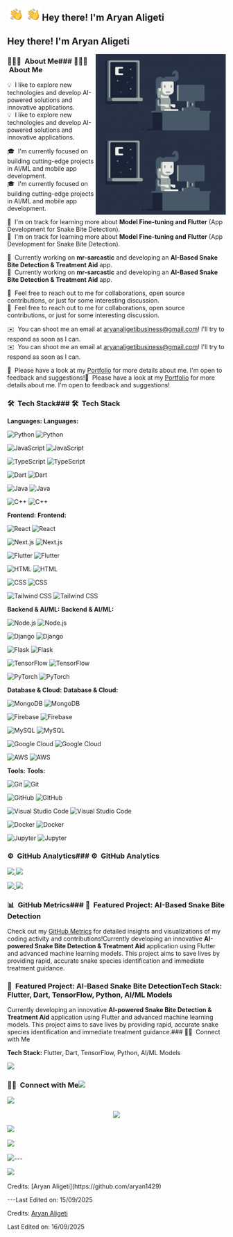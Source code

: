 <p><img alt="Night Coding" src="https://raw.githubusercontent.com/AVS1508/AVS1508/master/assets/Hand%20Wave.gif" width="40" align="left"></p><p><img alt="Night Coding" src="https://raw.githubusercontent.com/AVS1508/AVS1508/master/assets/Hand%20Wave.gif" width="40" align="left"></p>

<h2>Hey there! I'm Aryan Aligeti</h2><h2>Hey there! I'm Aryan Aligeti</h2>



<img alt="Night Coding" src="https://raw.githubusercontent.com/AVS1508/AVS1508/master/assets/Night-Coding.gif" align="right"/><img alt="Night Coding" src="https://raw.githubusercontent.com/AVS1508/AVS1508/master/assets/Night-Coding.gif" align="right"/>



### 👨🏻‍💻 &nbsp;About Me### 👨🏻‍💻 &nbsp;About Me



💡 &nbsp;I like to explore new technologies and develop AI-powered solutions and innovative applications.<br>💡 &nbsp;I like to explore new technologies and develop AI-powered solutions and innovative applications.<br>

🎓 &nbsp;I'm currently focused on building cutting-edge projects in AI/ML and mobile app development.<br>🎓 &nbsp;I'm currently focused on building cutting-edge projects in AI/ML and mobile app development.<br>

🌱 &nbsp;I'm on track for learning more about **Model Fine-tuning and Flutter** (App Development for Snake Bite Detection).<br>🌱 &nbsp;I'm on track for learning more about **Model Fine-tuning and Flutter** (App Development for Snake Bite Detection).<br>

🚀 &nbsp;Currently working on **mr-sarcastic** and developing an **AI-Based Snake Bite Detection & Treatment Aid** app.<br>🚀 &nbsp;Currently working on **mr-sarcastic** and developing an **AI-Based Snake Bite Detection & Treatment Aid** app.<br>

💬 &nbsp;Feel free to reach out to me for collaborations, open source contributions, or just for some interesting discussion.<br>💬 &nbsp;Feel free to reach out to me for collaborations, open source contributions, or just for some interesting discussion.<br>

✉️ &nbsp;You can shoot me an email at [aryanaligetibusiness@gmail.com](mailto:aryanaligetibusiness@gmail.com)! I'll try to respond as soon as I can.<br>✉️ &nbsp;You can shoot me an email at [aryanaligetibusiness@gmail.com](mailto:aryanaligetibusiness@gmail.com)! I'll try to respond as soon as I can.<br>

📄 &nbsp;Please have a look at my [Portfolio](https://aryanaligeti.dev/) for more details about me. I'm open to feedback and suggestions!📄 &nbsp;Please have a look at my [Portfolio](https://aryanaligeti.dev/) for more details about me. I'm open to feedback and suggestions!



### 🛠 &nbsp;Tech Stack### 🛠 &nbsp;Tech Stack



**Languages:**  **Languages:**  

![Python](https://img.shields.io/badge/-Python-05122A?style=flat&logo=python)&nbsp;![Python](https://img.shields.io/badge/-Python-05122A?style=flat&logo=python)&nbsp;

![JavaScript](https://img.shields.io/badge/-JavaScript-05122A?style=flat&logo=javascript)&nbsp;![JavaScript](https://img.shields.io/badge/-JavaScript-05122A?style=flat&logo=javascript)&nbsp;

![TypeScript](https://img.shields.io/badge/-TypeScript-05122A?style=flat&logo=typescript)&nbsp;![TypeScript](https://img.shields.io/badge/-TypeScript-05122A?style=flat&logo=typescript)&nbsp;

![Dart](https://img.shields.io/badge/-Dart-05122A?style=flat&logo=dart&logoColor=0175C2)&nbsp;![Dart](https://img.shields.io/badge/-Dart-05122A?style=flat&logo=dart&logoColor=0175C2)&nbsp;

![Java](https://img.shields.io/badge/-Java-05122A?style=flat&logo=Java&logoColor=FFA518)&nbsp;![Java](https://img.shields.io/badge/-Java-05122A?style=flat&logo=Java&logoColor=FFA518)&nbsp;

![C++](https://img.shields.io/badge/-C++-05122A?style=flat&logo=C%2B%2B&logoColor=00599C)&nbsp;![C++](https://img.shields.io/badge/-C++-05122A?style=flat&logo=C%2B%2B&logoColor=00599C)&nbsp;



**Frontend:**  **Frontend:**  

![React](https://img.shields.io/badge/-React-05122A?style=flat&logo=react)&nbsp;![React](https://img.shields.io/badge/-React-05122A?style=flat&logo=react)&nbsp;

![Next.js](https://img.shields.io/badge/-Next.js-05122A?style=flat&logo=next.js)&nbsp;![Next.js](https://img.shields.io/badge/-Next.js-05122A?style=flat&logo=next.js)&nbsp;

![Flutter](https://img.shields.io/badge/-Flutter-05122A?style=flat&logo=flutter&logoColor=02569B)&nbsp;![Flutter](https://img.shields.io/badge/-Flutter-05122A?style=flat&logo=flutter&logoColor=02569B)&nbsp;

![HTML](https://img.shields.io/badge/-HTML-05122A?style=flat&logo=HTML5)&nbsp;![HTML](https://img.shields.io/badge/-HTML-05122A?style=flat&logo=HTML5)&nbsp;

![CSS](https://img.shields.io/badge/-CSS-05122A?style=flat&logo=CSS3&logoColor=1572B6)&nbsp;![CSS](https://img.shields.io/badge/-CSS-05122A?style=flat&logo=CSS3&logoColor=1572B6)&nbsp;

![Tailwind CSS](https://img.shields.io/badge/-Tailwind%20CSS-05122A?style=flat&logo=tailwind-css)&nbsp;![Tailwind CSS](https://img.shields.io/badge/-Tailwind%20CSS-05122A?style=flat&logo=tailwind-css)&nbsp;



**Backend & AI/ML:**  **Backend & AI/ML:**  

![Node.js](https://img.shields.io/badge/-Node.js-05122A?style=flat&logo=node.js)&nbsp;![Node.js](https://img.shields.io/badge/-Node.js-05122A?style=flat&logo=node.js)&nbsp;

![Django](https://img.shields.io/badge/-Django-05122A?style=flat&logo=django&logoColor=092E20)&nbsp;![Django](https://img.shields.io/badge/-Django-05122A?style=flat&logo=django&logoColor=092E20)&nbsp;

![Flask](https://img.shields.io/badge/-Flask-05122A?style=flat&logo=flask)&nbsp;![Flask](https://img.shields.io/badge/-Flask-05122A?style=flat&logo=flask)&nbsp;

![TensorFlow](https://img.shields.io/badge/-TensorFlow-05122A?style=flat&logo=tensorflow)&nbsp;![TensorFlow](https://img.shields.io/badge/-TensorFlow-05122A?style=flat&logo=tensorflow)&nbsp;

![PyTorch](https://img.shields.io/badge/-PyTorch-05122A?style=flat&logo=pytorch)&nbsp;![PyTorch](https://img.shields.io/badge/-PyTorch-05122A?style=flat&logo=pytorch)&nbsp;



**Database & Cloud:**  **Database & Cloud:**  

![MongoDB](https://img.shields.io/badge/-MongoDB-05122A?style=flat&logo=mongodb)&nbsp;![MongoDB](https://img.shields.io/badge/-MongoDB-05122A?style=flat&logo=mongodb)&nbsp;

![Firebase](https://img.shields.io/badge/-Firebase-05122A?style=flat&logo=firebase)&nbsp;![Firebase](https://img.shields.io/badge/-Firebase-05122A?style=flat&logo=firebase)&nbsp;

![MySQL](https://img.shields.io/badge/-MySQL-05122A?style=flat&logo=mysql)&nbsp;![MySQL](https://img.shields.io/badge/-MySQL-05122A?style=flat&logo=mysql)&nbsp;

![Google Cloud](https://img.shields.io/badge/-Google%20Cloud-05122A?style=flat&logo=google-cloud)&nbsp;![Google Cloud](https://img.shields.io/badge/-Google%20Cloud-05122A?style=flat&logo=google-cloud)&nbsp;

![AWS](https://img.shields.io/badge/-AWS-05122A?style=flat&logo=amazon-aws)&nbsp;![AWS](https://img.shields.io/badge/-AWS-05122A?style=flat&logo=amazon-aws)&nbsp;



**Tools:**  **Tools:**  

![Git](https://img.shields.io/badge/-Git-05122A?style=flat&logo=git)&nbsp;![Git](https://img.shields.io/badge/-Git-05122A?style=flat&logo=git)&nbsp;

![GitHub](https://img.shields.io/badge/-GitHub-05122A?style=flat&logo=github)&nbsp;![GitHub](https://img.shields.io/badge/-GitHub-05122A?style=flat&logo=github)&nbsp;

![Visual Studio Code](https://img.shields.io/badge/-Visual%20Studio%20Code-05122A?style=flat&logo=visual-studio-code&logoColor=007ACC)&nbsp;![Visual Studio Code](https://img.shields.io/badge/-Visual%20Studio%20Code-05122A?style=flat&logo=visual-studio-code&logoColor=007ACC)&nbsp;

![Docker](https://img.shields.io/badge/-Docker-05122A?style=flat&logo=docker)&nbsp;![Docker](https://img.shields.io/badge/-Docker-05122A?style=flat&logo=docker)&nbsp;

![Jupyter](https://img.shields.io/badge/-Jupyter-05122A?style=flat&logo=jupyter)&nbsp;![Jupyter](https://img.shields.io/badge/-Jupyter-05122A?style=flat&logo=jupyter)&nbsp;



### ⚙️ &nbsp;GitHub Analytics### ⚙️ &nbsp;GitHub Analytics



<p align="center"><p align="center">

<a href="https://github.com/aryan1429"><a href="https://github.com/aryan1429">

  <img height="180em" src="https://github-readme-stats-eight-theta.vercel.app/api?username=aryan1429&show_icons=true&theme=algolia&include_all_commits=true&count_private=true"/>  <img height="180em" src="https://github-readme-stats-eight-theta.vercel.app/api?username=aryan1429&show_icons=true&theme=algolia&include_all_commits=true&count_private=true"/>

  <img height="180em" src="https://github-readme-stats-eight-theta.vercel.app/api/top-langs/?username=aryan1429&layout=compact&langs_count=8&theme=algolia"/>  <img height="180em" src="https://github-readme-stats-eight-theta.vercel.app/api/top-langs/?username=aryan1429&layout=compact&langs_count=8&theme=algolia"/>

</a></a>

</p></p>



### 📊 &nbsp;GitHub Metrics### 🐍 &nbsp;Featured Project: AI-Based Snake Bite Detection



Check out my [GitHub Metrics](./metrics-master/) for detailed insights and visualizations of my coding activity and contributions!Currently developing an innovative **AI-powered Snake Bite Detection & Treatment Aid** application using Flutter and advanced machine learning models. This project aims to save lives by providing rapid, accurate snake species identification and immediate treatment guidance.



### 🐍 &nbsp;Featured Project: AI-Based Snake Bite Detection**Tech Stack:** Flutter, Dart, TensorFlow, Python, AI/ML Models



Currently developing an innovative **AI-powered Snake Bite Detection & Treatment Aid** application using Flutter and advanced machine learning models. This project aims to save lives by providing rapid, accurate snake species identification and immediate treatment guidance.### 🤝🏻 &nbsp;Connect with Me



**Tech Stack:** Flutter, Dart, TensorFlow, Python, AI/ML Models<p align="center">

<a href="https://aryanaligeti.dev/"><img src="https://img.shields.io/badge/-aryanaligeti.dev-3423A6?style=flat&logo=Google-Chrome&logoColor=white"/></a>

### 🤝🏻 &nbsp;Connect with Me<a href="https://linkedin.com/in/aryan-aligeti-099ab825b/"><img src="https://img.shields.io/badge/-Aryan%20Aligeti-0077B5?style=flat&logo=Linkedin&logoColor=white"/></a>

<a href="mailto:aryanaligetibusiness@gmail.com"><img src="https://img.shields.io/badge/-aryanaligetibusiness@gmail.com-D14836?style=flat&logo=Gmail&logoColor=white"/></a>

<p align="center"><a href="https://github.com/aryan1429"><img src="https://img.shields.io/badge/-@aryan1429-333333?style=flat&logo=GitHub&logoColor=white"/></a>

<a href="https://aryanaligeti.dev/"><img src="https://img.shields.io/badge/-aryanaligeti.dev-3423A6?style=flat&logo=Google-Chrome&logoColor=white"/></a></p>

<a href="https://linkedin.com/in/aryan-aligeti-099ab825b/"><img src="https://img.shields.io/badge/-Aryan%20Aligeti-0077B5?style=flat&logo=Linkedin&logoColor=white"/></a>

<a href="mailto:aryanaligetibusiness@gmail.com"><img src="https://img.shields.io/badge/-aryanaligetibusiness@gmail.com-D14836?style=flat&logo=Gmail&logoColor=white"/></a>---

<a href="https://github.com/aryan1429"><img src="https://img.shields.io/badge/-@aryan1429-333333?style=flat&logo=GitHub&logoColor=white"/></a>

</p>Credits: [Aryan Aligeti](https://github.com/aryan1429)



---Last Edited on: 15/09/2025

Credits: [Aryan Aligeti](https://github.com/aryan1429)

Last Edited on: 16/09/2025